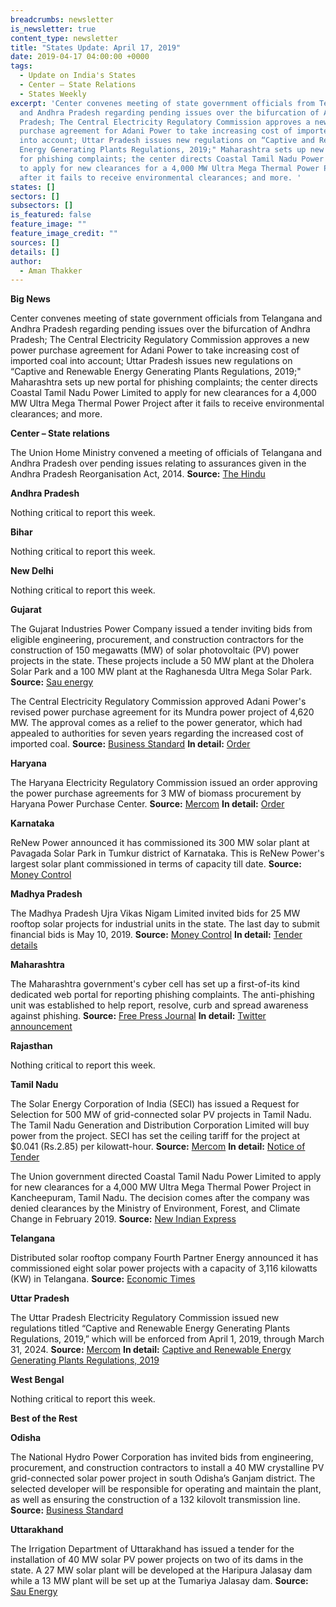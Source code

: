 ```yaml
---
breadcrumbs: newsletter
is_newsletter: true
content_type: newsletter
title: "States Update: April 17, 2019"
date: 2019-04-17 04:00:00 +0000
tags:
  - Update on India's States
  - Center – State Relations 
  - States Weekly
excerpt: 'Center convenes meeting of state government officials from Telangana
  and Andhra Pradesh regarding pending issues over the bifurcation of Andhra
  Pradesh; The Central Electricity Regulatory Commission approves a new power
  purchase agreement for Adani Power to take increasing cost of imported coal
  into account; Uttar Pradesh issues new regulations on “Captive and Renewable
  Energy Generating Plants Regulations, 2019;" Maharashtra sets up new portal
  for phishing complaints; the center directs Coastal Tamil Nadu Power Limited
  to apply for new clearances for a 4,000 MW Ultra Mega Thermal Power Project
  after it fails to receive environmental clearances; and more. '
states: []
sectors: []
subsectors: []
is_featured: false
feature_image: ""
feature_image_credit: ""
sources: []
details: []
author:
  - Aman Thakker
---
```

**Big News**

Center convenes meeting of state government officials from Telangana and Andhra Pradesh regarding pending issues over the bifurcation of Andhra Pradesh; The Central Electricity Regulatory Commission approves a new power purchase agreement for Adani Power to take increasing cost of imported coal into account; Uttar Pradesh issues new regulations on “Captive and Renewable Energy Generating Plants Regulations, 2019;" Maharashtra sets up new portal for phishing complaints; the center directs Coastal Tamil Nadu Power Limited to apply for new clearances for a 4,000 MW Ultra Mega Thermal Power Project after it fails to receive environmental clearances; and more.

**Center – State relations**

The Union Home Ministry convened a meeting of officials of Telangana and Andhra Pradesh over pending issues relating to assurances given in the Andhra Pradesh Reorganisation Act, 2014. **Source:** [The Hindu](https://www.thehindu.com/news/cities/Hyderabad/mha-convenes-meeting-of-telangana-ap-officials/article26823862.ece)

**Andhra Pradesh**

Nothing critical to report this week.

**Bihar**

Nothing critical to report this week.

**New Delhi**

Nothing critical to report this week.

**Gujarat**

The Gujarat Industries Power Company issued a tender inviting bids from eligible engineering, procurement, and construction contractors for the construction of 150 megawatts (MW) of solar photovoltaic (PV) power projects in the state. These projects include a 50 MW plant at the Dholera Solar Park and a 100 MW plant at the Raghanesda Ultra Mega Solar Park. **Source:** [Sau energy](https://www.saurenergy.com/solar-energy-news/gujarat-seeking-epc-bids-150-mw-solar-power-projects)

The Central Electricity Regulatory Commission approved Adani Power's revised power purchase agreement for its Mundra power project of 4,620 MW. The approval comes as a relief to the power generator, which had appealed to authorities for seven years regarding the increased cost of imported coal. **Source:** [Business Standard](https://www.business-standard.com/article/companies/cerc-okays-new-tariff-plan-for-adani-power-s-mundra-plant-in-gujarat-119041201130_1.html) **In detail:** [Order](http://www.cercind.gov.in/2019/orders/374.pdf)

**Haryana**

The Haryana Electricity Regulatory Commission issued an order approving the power purchase agreements for 3 MW of biomass procurement by Haryana Power Purchase Center. **Source:** [Mercom](https://mercomindia.com/haryana-commission-approves-ppa-3-mw-biomass-deviations/) **In detail:** [Order](https://herc.gov.in/WriteReadData/Orders/O20190403.pdf)

**Karnataka**

ReNew Power announced it has commissioned its 300 MW solar plant at Pavagada Solar Park in Tumkur district of Karnataka. This is ReNew Power's largest solar plant commissioned in terms of capacity till date. **Source:** [Money Control](https://www.moneycontrol.com/news/business/renew-power-commissions-300-mw-solar-plant-in-karnataka-3800201.html)

**Madhya Pradesh**

The Madhya Pradesh Ujra Vikas Nigam Limited invited bids for 25 MW rooftop solar projects for industrial units in the state. The last day to submit financial bids is May 10, 2019. **Source:** [Money Control](https://www.moneycontrol.com/news/business/mp-govt-invites-bids-for-25-mw-rooftop-solar-projects-3793601.html) **In detail:** [Tender details](http://www.mprenewable.nic.in/uploads/NIT_RESCO_Industry.pdf)

**Maharashtra**

The Maharashtra government's cyber cell has set up a first-of-its kind dedicated web portal for reporting phishing complaints. The anti-phishing unit was established to help report, resolve, curb and spread awareness against phishing. **Source:** [Free Press Journal](https://www.freepressjournal.in/mumbai/maharashtra-cyber-cell-sets-up-web-portal-for-reporting-phishing-complaints/1503386) **In detail:** [Twitter announcement](https://twitter.com/rajputbalsing/status/1104069996194484224)

**Rajasthan**

Nothing critical to report this week.

**Tamil Nadu**

The Solar Energy Corporation of India (SECI) has issued a Request for Selection for 500 MW of grid-connected solar PV projects in Tamil Nadu. The Tamil Nadu Generation and Distribution Corporation Limited will buy power from the project. SECI has set the ceiling tariff for the project at $0.041 (Rs.2.85) per kilowatt-hour. **Source:** [Mercom](https://mercomindia.com/seci-tender-500-mw-solar-projects-tamil-nadu/) **In detail:** [Notice of Tender](http://seci.co.in/show_whats_new.php?id=826)

The Union government directed Coastal Tamil Nadu Power Limited to apply for new clearances for a 4,000 MW Ultra Mega Thermal Power Project in Kancheepuram, Tamil Nadu. The decision comes after the company was denied clearances by the Ministry of Environment, Forest, and Climate Change in February 2019. **Source:** [New Indian Express](http://www.newindianexpress.com/states/tamil-nadu/2019/apr/11/centre-stalls-captive-port-for-ultra-mega-thermal-power-project-near-cheyyur-in-tamil-nadu-1962803.html)

**Telangana**

Distributed solar rooftop company Fourth Partner Energy announced it has commissioned eight solar power projects with a capacity of 3,116 kilowatts (KW) in Telangana. **Source:** [Economic Times](https://energy.economictimes.indiatimes.com/news/renewable/fourth-partner-energy-sets-up-3000-kw-solar-projects-in-telangana/68811849)

**Uttar Pradesh**

The Uttar Pradesh Electricity Regulatory Commission issued new regulations titled “Captive and Renewable Energy Generating Plants Regulations, 2019,” which will be enforced from April 1, 2019, through March 31, 2024. **Source:** [Mercom](https://mercomindia.com/transmission-wheeling-cross-subsidy-charges-for-captive-and-renewable-projects-in-up/) **In detail:** [Captive and Renewable Energy Generating Plants Regulations, 2019](http://www.uperc.org/App_File/Draft_CRE_Regulations_2019-pdf452019102100AM.pdf)

**West Bengal**

Nothing critical to report this week.

**Best of the Rest**

**Odisha**

The National Hydro Power Corporation has invited bids from engineering, procurement, and construction contractors to install a 40 MW crystalline PV grid-connected solar power project in south Odisha’s Ganjam district. The selected developer will be responsible for operating and maintain the plant, as well as ensuring the construction of a 132 kilovolt transmission line. **Source:** [Business Standard](https://www.business-standard.com/article/economy-policy/nhpc-plans-100mw-solar-park-in-odisha-invites-bids-from-epc-contractors-119041300544_1.html)

**Uttarakhand**

The Irrigation Department of Uttarakhand has issued a tender for the installation of 40 MW solar PV power projects on two of its dams in the state. A 27 MW solar plant will be developed at the Haripura Jalasay dam while a 13 MW plant will be set up at the Tumariya Jalasay dam. **Source:** [Sau Energy](https://www.saurenergy.com/solar-energy-news/uttarakhand-irrigation-dept-tenders-40-mw-solar-pv-project)
